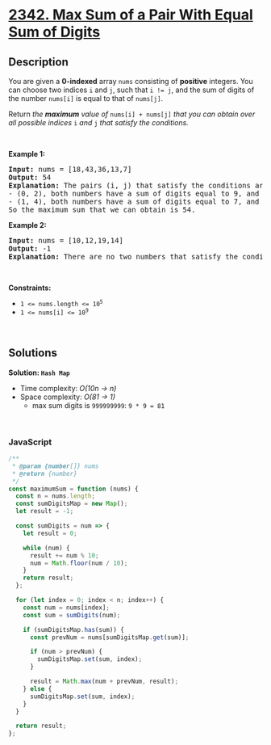 # [2342. Max Sum of a Pair With Equal Sum of Digits](https://leetcode.com/problems/max-sum-of-a-pair-with-equal-sum-of-digits)

## Description

<div class="elfjS" data-track-load="description_content"><p>You are given a <strong>0-indexed</strong> array <code>nums</code> consisting of <strong>positive</strong> integers. You can choose two indices <code>i</code> and <code>j</code>, such that <code>i != j</code>, and the sum of digits of the number <code>nums[i]</code> is equal to that of <code>nums[j]</code>.</p>

<p>Return <em>the <strong>maximum</strong> value of </em><code>nums[i] + nums[j]</code><em> that you can obtain over all possible indices </em><code>i</code><em> and </em><code>j</code><em> that satisfy the conditions.</em></p>

<p>&nbsp;</p>
<p><strong class="example">Example 1:</strong></p>

<pre><strong>Input:</strong> nums = [18,43,36,13,7]
<strong>Output:</strong> 54
<strong>Explanation:</strong> The pairs (i, j) that satisfy the conditions are:
- (0, 2), both numbers have a sum of digits equal to 9, and their sum is 18 + 36 = 54.
- (1, 4), both numbers have a sum of digits equal to 7, and their sum is 43 + 7 = 50.
So the maximum sum that we can obtain is 54.
</pre>

<p><strong class="example">Example 2:</strong></p>

<pre><strong>Input:</strong> nums = [10,12,19,14]
<strong>Output:</strong> -1
<strong>Explanation:</strong> There are no two numbers that satisfy the conditions, so we return -1.
</pre>

<p>&nbsp;</p>
<p><strong>Constraints:</strong></p>

<ul>
	<li><code>1 &lt;= nums.length &lt;= 10<sup>5</sup></code></li>
	<li><code>1 &lt;= nums[i] &lt;= 10<sup>9</sup></code></li>
</ul>
</div>

<p>&nbsp;</p>

## Solutions

**Solution: `Hash Map`**

- Time complexity: <em>O(10n -> n)</em>
- Space complexity: <em>O(81 -> 1)</em>
  - max sum digits is `999999999`: `9 * 9 = 81`

<p>&nbsp;</p>

### **JavaScript**

```js
/**
 * @param {number[]} nums
 * @return {number}
 */
const maximumSum = function (nums) {
  const n = nums.length;
  const sumDigitsMap = new Map();
  let result = -1;

  const sumDigits = num => {
    let result = 0;

    while (num) {
      result += num % 10;
      num = Math.floor(num / 10);
    }
    return result;
  };

  for (let index = 0; index < n; index++) {
    const num = nums[index];
    const sum = sumDigits(num);

    if (sumDigitsMap.has(sum)) {
      const prevNum = nums[sumDigitsMap.get(sum)];

      if (num > prevNum) {
        sumDigitsMap.set(sum, index);
      }

      result = Math.max(num + prevNum, result);
    } else {
      sumDigitsMap.set(sum, index);
    }
  }

  return result;
};
```

